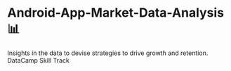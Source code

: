 # Android-App-Market-Data-Analysis📊
Insights in the data to devise strategies to drive growth and retention.
<br>
DataCamp Skill Track
